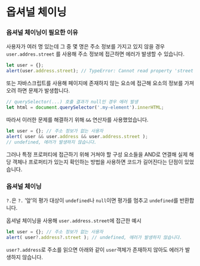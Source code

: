 # 옵셔널 체이닝

### 옵셔널 체이닝이 필요한 이유

사용자가 여러 명 있는데 그 중 몇 명은 주소 정보를 가지고 있지 않을 경우 `user.addres.street` 를 사용해 주소 정보에 접근하면 에러가 발생할 수 있습니다. 

```jsx
let user = {};
alert(user.address.street); // TypeError: Cannot read property 'street' of undefined
```

또는 자바스크립트를 사용해 페이지에 존재하지 않는 요소에 접근해 요소의 정보를 가져오려 하면 문제가 발생합니다. 

```jsx
// querySelector(...) 호출 결과가 null인 경우 에러 발생
let html = document.querySelector('.my-element').innerHTML;
```

따라서 이러한 문제를 해결하기 위해 `&&` 연산자를 사용했었습니다. 

```jsx
let user = {}; // 주소 정보가 없는 사용자
alert( user && user.address && user.address.street );
// undefined, 에러가 발생하지 않습니다.
```

그러나 특정 프로퍼티에 접근하기 위해 거쳐야 할 구성 요소들을 AND로 연결해 실제 해당 객체나 프로퍼티가 있는지 확인하는 방법을 사용하면 코드가 길어진다는 단점이 있었습니다.

### 옵셔널 체이닝

`?.`은 `?.` ’앞’의 평가 대상이 `undefined`나 `null`이면 평가를 멈추고 `undefined`를 반환합니다. 

옵셔널 체이닝을 사용해 `user.address.street`에 접근한 예시

```jsx
let user = {}; // 주소 정보가 없는 사용자
alert( user?.address?.street ); // undefined, 에러가 발생하지 않습니다.
```

`user?.address`로 주소를 읽으면 아래와 같이 `user`객체가 존재하지 않아도 에러가 발생하지 않습니다.
